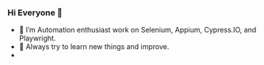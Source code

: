 ### Hi Everyone 👋


- 🔭 I’m Automation enthusiast work on Selenium, Appium, Cypress.IO, and Playwright.
- 🌱 Always try to learn new things and improve.
- <!-- 👯 I’m looking to collaborate on ...
 🤔 I’m looking for help with ...
- 💬 Ask me about ...
- 📫 How to reach me: ...
- 😄 Pronouns: ...
- ⚡ Fun fact: ... -->

